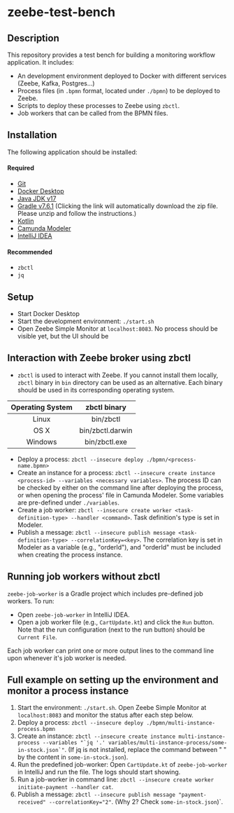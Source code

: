 # zeebe-test-bench

## Description
This repository provides a test bench for building a monitoring workflow application. It includes:
- An development environment deployed to Docker with different services (Zeebe, Kafka, Postgres...)
- Process files (in `.bpmn` format, located under `./bpmn`) to be deployed to Zeebe.
- Scripts to deploy these processes to Zeebe using `zbctl`.
- Job workers that can be called from the BPMN files.

## Installation
The following application should be installed: 
#### Required
- [Git](https://git-scm.com/book/en/v2/Getting-Started-Installing-Git) 
- [Docker Desktop](https://docs.docker.com/engine/install/#desktop)
- [Java JDK v17](https://www.oracle.com/java/technologies/downloads/#java17)
- [Gradle v7.6.1](https://gradle.org/next-steps/?version=7.6.1&format=all) (Clicking the link will automatically download the zip file. Please unzip and follow the instructions.)
- [Kotlin](https://kotlinlang.org/docs/command-line.html#install-the-compiler)
- [Camunda Modeler](https://camunda.com/download/modeler/)
- [IntelliJ IDEA](https://www.jetbrains.com/help/idea/installation-guide.html)

#### Recommended
- `zbctl`
- `jq`

## Setup
- Start Docker Desktop
- Start the development environment: `./start.sh`
- Open Zeebe Simple Monitor at `localhost:8083`. No process should be visible yet, but the UI should be 

## Interaction with Zeebe broker using zbctl
- `zbctl` is used to interact with Zeebe. If you cannot install them locally, `zbctl` binary in `bin` directory can be used as an alternative. Each binary should be used in its corresponding operating system.

| Operating System |   zbctl binary   |
|:----------------:|:----------------:|
|       Linux      | bin/zbctl        |
|       OS X       | bin/zbctl.darwin |
|      Windows     | bin/zbctl.exe    |


- Deploy a process: `zbctl --insecure deploy ./bpmn/<process-name.bpmn>`
- Create an instance for a process: `zbctl --insecure create instance <process-id> --variables <necessary variables>`. The process ID can be checked by either on the command line after deploying the process, or when opening the process' file in Camunda Modeler. Some variables are pre-defined under `./variables`.
- Create a job worker: `zbctl --insecure create worker <task-definition-type> --handler <command>`. Task definition's type is set in Modeler.
- Publish a message: `zbctl --insecure publish message <task-definition-type> --correlationKey=<key>`. The correlation key is set in Modeler as a variable (e.g., "orderId"), and "orderId" must be included when creating the process instance.

## Running job workers without zbctl
`zeebe-job-worker` is a Gradle project which includes pre-defined job workers. To run:
- Open `zeebe-job-worker` in IntelliJ IDEA.
- Open a job worker file (e.g., `CartUpdate.kt`) and click the `Run` button. Note that the run configuration (next to the run button) should be `Current File`.

Each job worker can print one or more output lines to the command line upon whenever it's job worker is needed.

## Full example on setting up the environment and monitor a process instance
1. Start the environment: `./start.sh`. Open Zeebe Simple Monitor at `localhost:8083` and monitor the status after each step below.
2. Deploy a process: `zbctl --insecure deploy ./bpmn/multi-instance-process.bpmn`
3. Create an instance: ```zbctl --insecure create instance multi-instance-process --variables "`jq '.' variables/multi-instance-process/some-in-stock.json`"```. (If jq is not installed, replace the command between " " by the content in `some-in-stock.json`).
4. Run the predefined job-worker: Open `CartUpdate.kt` of `zeebe-job-worker` in IntelliJ and run the file. The logs should start showing.
5. Run a job-worker in command line: `zbctl --insecure create worker initiate-payment --handler cat`.
6. Publish a message: `zbctl --insecure publish message "payment-received" --correlationKey="2"`. (Why 2? Check `some-in-stock.json`)`.

